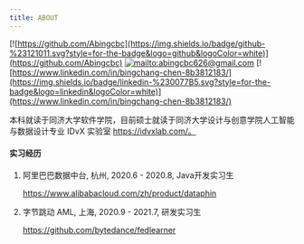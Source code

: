 ```yaml
---
title: ABOUT
---
```


[![https://github.com/Abingcbc](https://img.shields.io/badge/github-%23121011.svg?style=for-the-badge&logo=github&logoColor=white)](https://github.com/Abingcbc) [![mailto:abingcbc626@gmail.com](https://img.shields.io/badge/Gmail-D14836?style=for-the-badge&logo=gmail&logoColor=white)](mailto:abingcbc626@gmail.com) [![https://www.linkedin.com/in/bingchang-chen-8b3812183/](https://img.shields.io/badge/linkedin-%230077B5.svg?style=for-the-badge&logo=linkedin&logoColor=white)](https://www.linkedin.com/in/bingchang-chen-8b3812183/)

本科就读于同济大学软件学院，目前硕士就读于同济大学设计与创意学院人工智能与数据设计专业 IDvX 实验室 https://idvxlab.com/。

#### 实习经历
1. 阿里巴巴数据中台, 杭州, 2020.6 - 2020.8, Java开发实习生

    https://www.alibabacloud.com/zh/product/dataphin

2. 字节跳动 AML, 上海, 2020.9 - 2021.7, 研发实习生

    https://github.com/bytedance/fedlearner

